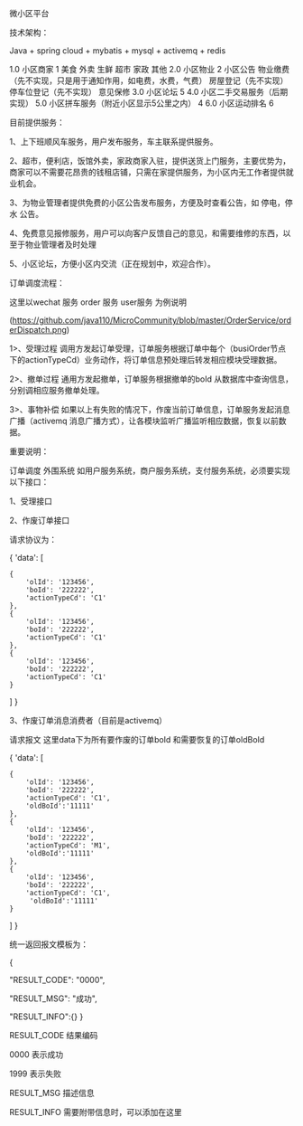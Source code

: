 微小区平台

技术架构：

Java + spring cloud + mybatis + mysql + activemq + redis



1.0 小区商家 1
美食
外卖
生鲜
超市
家政
其他
2.0 小区物业 2
小区公告
物业缴费（先不实现，只是用于通知作用，如电费，水费，气费）
房屋登记（先不实现）
停车位登记（先不实现）
意见保修
3.0 小区论坛 5
4.0 小区二手交易服务（后期实现）
5.0 小区拼车服务（附近小区显示5公里之内） 4
6.0 小区运动排名 6

目前提供服务：

1、上下班顺风车服务，用户发布服务，车主联系提供服务。

2、超市，便利店，饭馆外卖，家政商家入驻，提供送货上门服务，主要优势为，商家可以不需要花昂贵的钱租店铺，只需在家提供服务，为小区内无工作者提供就业机会。

3、为物业管理者提供免费的小区公告发布服务，方便及时查看公告，如 停电，停水 公告。

4、免费意见报修服务，用户可以向客户反馈自己的意见，和需要维修的东西，以至于物业管理者及时处理

5、小区论坛，方便小区内交流（正在规划中，欢迎合作）。

订单调度流程：

这里以wechat 服务 order 服务 user服务 为例说明

(https://github.com/java110/MicroCommunity/blob/master/OrderService/orderDispatch.png)


1>、受理过程 调用方发起订单受理，订单服务根据订单中每个（busiOrder节点下的actionTypeCd）业务动作，将订单信息预处理后转发相应模块受理数据。

2>、撤单过程 通用方发起撤单，订单服务根据撤单的boId 从数据库中查询信息，分别调相应服务撤单处理。

3>、事物补偿 如果以上有失败的情况下，作废当前订单信息，订单服务发起消息广播（activemq 消息广播方式），让各模块监听广播监听相应数据，恢复以前数据。

重要说明：

订单调度 外围系统 如用户服务系统，商户服务系统，支付服务系统，必须要实现以下接口：

1、受理接口

2、作废订单接口

请求协议为：

{ 
    'data':
[
    
    {
        'olId': '123456',
        'boId': '222222',
        'actionTypeCd': 'C1'
    },
    {
        'olId': '123456',
        'boId': '222222',
        'actionTypeCd': 'C1'
    },
    {
        'olId': '123456',
        'boId': '222222',
        'actionTypeCd': 'C1'
    }
]
}


3、作废订单消息消费者（目前是activemq）

请求报文 这里data下为所有要作废的订单boId 和需要恢复的订单oldBoId

{ 
    'data':
[
    
    {
        'olId': '123456',
        'boId': '222222',
        'actionTypeCd': 'C1',
        'oldBoId':'11111'
    },
    {
        'olId': '123456',
        'boId': '222222',
        'actionTypeCd': 'M1',
        'oldBoId':'11111'
    },
    {
        'olId': '123456',
        'boId': '222222',
        'actionTypeCd': 'C1',
         'oldBoId':'11111'
    }
]
}

统一返回报文模板为：

{


 "RESULT_CODE": "0000",
 
 "RESULT_MSG": "成功",
 
 "RESULT_INFO":{}
}

RESULT_CODE 结果编码

0000 表示成功

1999 表示失败

RESULT_MSG 描述信息

RESULT_INFO 需要附带信息时，可以添加在这里

